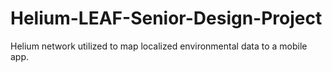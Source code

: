 # Helium-LEAF-Senior-Design-Project
Helium network utilized to map localized environmental data to a mobile app.

